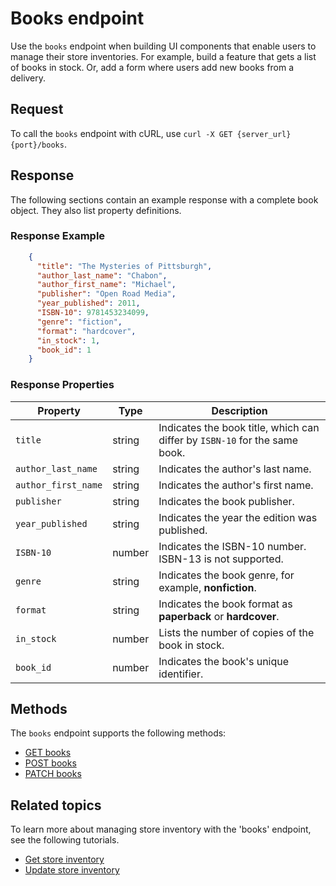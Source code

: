 # Books endpoint

Use the `books` endpoint when building UI components that enable users to manage their store inventories. For example, build a feature that gets a list of books in stock. Or, add a form where users add new books from a delivery.

## Request

To call the `books` endpoint with cURL, use `curl -X GET {server_url}{port}/books`.

## Response

The following sections contain an example response with a complete book object. They also list property definitions.

### Response Example

```json
    {
      "title": "The Mysteries of Pittsburgh",
      "author_last_name": "Chabon",
      "author_first_name": "Michael",
      "publisher": "Open Road Media",
      "year_published": 2011,
      "ISBN-10": 9781453234099,
      "genre": "fiction",
      "format": "hardcover",
      "in_stock": 1,
      "book_id": 1
    }
```

### Response Properties

| **Property**        | **Type** | **Description**                                                                                 |
|---------------------|----------|-------------------------------------------------------------------------------------------------|
| `title`             | string   | Indicates the book title, which can differ by `ISBN-10` for the same book.                                        |
| `author_last_name`  | string   | Indicates the author's last name.                                                               |
| `author_first_name` | string   | Indicates the author's first name.                                                              |
| `publisher`         | string   | Indicates the book publisher.                                                                   |
| `year_published`    | string   | Indicates the year the edition was published.                                                   |
| `ISBN-10`           | number   | Indicates the ISBN-10 number. ISBN-13 is not supported.                                         |
| `genre`             | string   | Indicates the book genre, for example, **nonfiction**.                                           |
| `format`            | string   | Indicates the book format as **paperback** or **hardcover**.                                    |
| `in_stock`          | number   | Lists the number of copies of the book in stock.                                                |
| `book_id`                | number   | Indicates the book's unique identifier.                                                         |

## Methods

The `books` endpoint supports the following methods:

- [GET books](get-books.md)
- [POST books](post-books.md)
- [PATCH books](patch-books.md)

## Related topics

To learn more about managing store inventory with the 'books' endpoint, see the following tutorials.

- [Get store inventory](../tutorials/get-store-inventory.md)
- [Update store inventory](../tutorials/update-store-inventory.md)
